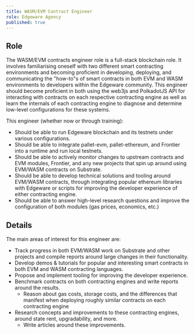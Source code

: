 ```yaml
---
title: WASM/EVM Contract Engineer
role: Edgeware Agency
published: true
---
```


## Role

The WASM/EVM contracts engineer role is a full-stack blockchain role. It involves familiarising oneself with two different smart contracting environments and becoming proficient in developing, deploying, and communicating the &quot;how-to&quot;s of smart contracts in both EVM and WASM environments to developers within the Edgeware community. This engineer should become proficient in both using the web3js and PolkadotJS API for interacting with contracts on each respective contracting engine as well as learn the internals of each contracting engine to diagnose and determine low-level configurations for these systems.

This engineer (whether now or through training):

- Should be able to run Edgeware blockchain and its testnets under various configurations.
- Should be able to integrate pallet-evm, pallet-ethereum, and Frontier into a runtime and run local testnets.
- Should be able to actively monitor changes to upstream contracts and EVM modules, Frontier, and any new projects that spin up around using EVM/WASM contracts on Substrate.
- Should be able to develop technical solutions and tooling around EVM/WASM contracts, through integrating popular ethereum libraries with Edgeware or scripts for improving the developer experience of either contracting engine.
- Should be able to answer high-level research questions and improve the configuration of both modules (gas prices, economics, etc.)

## Details

The main areas of interest for this engineer are:

- Track progress in both EVM/WASM work on Substrate and other projects and compile reports around large changes in their functionality.
- Develop demos &amp; tutorials for popular and interesting smart contracts in both EVM and WASM contracting languages.
- Propose and implement tooling for improving the developer experience.
- Benchmark contracts on both contracting engines and write reports around the results.
    - Reason about gas costs, storage costs, and the differences that manifest when deploying roughly similar contracts on each contracting engine
- Research concepts and improvements to these contracting engines, around state rent, upgradability, and more.
    - Write articles around these improvements.
